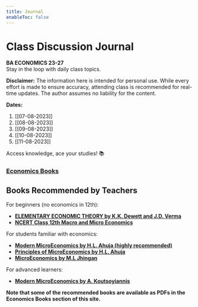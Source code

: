 ```yaml
---
title: Journal
enableToc: false
---
```


# Class Discussion Journal

**BA ECONOMICS 23-27**  
Stay in the loop with daily class topics.  

**Disclaimer:** The information here is intended for personal use. While every effort is made to ensure accuracy, attending class is recommended for real-time updates. The author assumes no liability for the content.

**Dates:**
1. [[07-08-2023]]
2. [[08-08-2023]]
3. [[09-08-2023]]
4. [[10-08-2023]]
5. [[11-08-2023]]

Access knowledge, ace your studies! 📚

### [Economics Books](http://xtrop.ddns.net:8080)

## Books Recommended by Teachers

For beginners (no economics in 12th):
- [**ELEMENTARY ECONOMIC THEORY by K.K. Dewett and J.D. Verma**](https://amzn.eu/d/6VyClJK)
- [**NCERT Class 12th Macro and Micro Economics**](https://ncert.nic.in/textbook.php)

For students familiar with economics:
- [**Modern MicroEconomics by H.L. Ahuja (highly recommended)**](https://amzn.eu/d/3dSogZk)
- [**Principles of MicroEconomics by H.L. Ahuja**](https://amzn.eu/d/2EXJDC6)
- [**MicroEconomics by M.L Jhingan**](https://amzn.eu/d/j2eS76a)

For advanced learners:
- [**Modern MicroEconomics by A. Koutsoyiannis**](https://amzn.eu/d/3yjNpRd)

**Note that some of the recommended books are available as PDFs in the Economics Books section of this site.**
